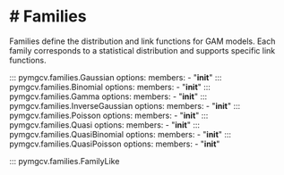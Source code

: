 # # Families

Families define the distribution and link functions for GAM models. Each family corresponds to a statistical distribution and supports specific link functions.

::: pymgcv.families.Gaussian
    options:
      members:
        - "__init__"
::: pymgcv.families.Binomial
    options:
      members:
        - "__init__"
::: pymgcv.families.Gamma
    options:
      members:
        - "__init__"
::: pymgcv.families.InverseGaussian
    options:
      members:
        - "__init__"
::: pymgcv.families.Poisson
    options:
      members:
        - "__init__"
::: pymgcv.families.Quasi
    options:
      members:
        - "__init__"
::: pymgcv.families.QuasiBinomial
    options:
      members:
        - "__init__"
::: pymgcv.families.QuasiPoisson
    options:
      members:
        - "__init__"

::: pymgcv.families.FamilyLike
